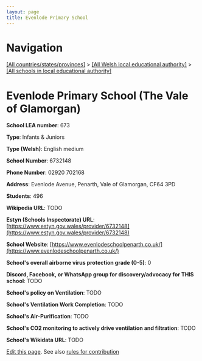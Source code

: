 ```yaml
---
layout: page
title: Evenlode Primary School
---
```

# Navigation

[[All countries/states/provinces]](../../..) > [[All Welsh local educational authority]](../..) > [[All schools in local educational authority]](..)

# Evenlode Primary School (The Vale of Glamorgan)

**School LEA number**: 673

**Type**: Infants & Juniors

**Type (Welsh)**: English medium

**School Number**: 6732148

**Phone Number**: 02920 702168

**Address**: Evenlode Avenue, Penarth, Vale of Glamorgan, CF64 3PD

**Students**: 496

**Wikipedia URL**: TODO

**Estyn (Schools Inspectorate) URL**: [https://www.estyn.gov.wales/provider/6732148](https://www.estyn.gov.wales/provider/6732148)

**School Website**: [https://www.evenlodeschoolpenarth.co.uk/](https://www.evenlodeschoolpenarth.co.uk/)

**School's overall airborne virus protection grade (0-5)**: 0

**Discord, Facebook, or WhatsApp group for discovery/advocacy for THIS school**: TODO

**School's policy on Ventilation**: TODO

**School's Ventilation Work Completion**: TODO

**School's Air-Purification**: TODO

**School's CO2 monitoring to actively drive ventilation and filtration**: TODO

**School's Wikidata URL**: TODO




[Edit this page](https://github.com/VentilationProject/Wales/edit/prif/./The_Vale_of_Glamorgan/Evenlode_Primary_School.md). See also [rules for contribution](../../../contribution-rules/)